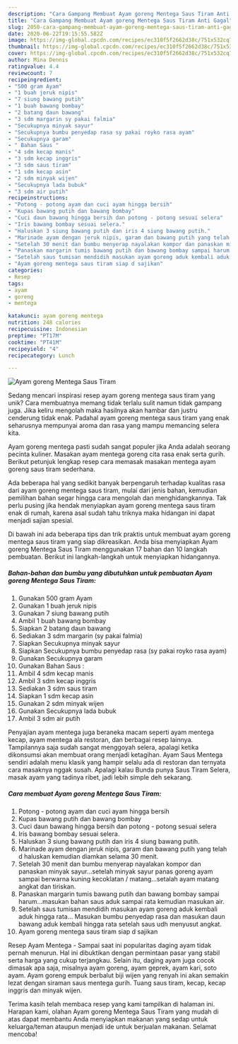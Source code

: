 ```yaml
---
description: "Cara Gampang Membuat Ayam goreng Mentega Saus Tiram Anti Gagal"
title: "Cara Gampang Membuat Ayam goreng Mentega Saus Tiram Anti Gagal"
slug: 2050-cara-gampang-membuat-ayam-goreng-mentega-saus-tiram-anti-gagal
date: 2020-06-22T19:15:55.582Z
image: https://img-global.cpcdn.com/recipes/ec310f5f2662d38c/751x532cq70/ayam-goreng-mentega-saus-tiram-foto-resep-utama.jpg
thumbnail: https://img-global.cpcdn.com/recipes/ec310f5f2662d38c/751x532cq70/ayam-goreng-mentega-saus-tiram-foto-resep-utama.jpg
cover: https://img-global.cpcdn.com/recipes/ec310f5f2662d38c/751x532cq70/ayam-goreng-mentega-saus-tiram-foto-resep-utama.jpg
author: Mina Dennis
ratingvalue: 4.4
reviewcount: 7
recipeingredient:
- "500 gram Ayam"
- "1 buah jeruk nipis"
- "7 siung bawang putih"
- "1 buah bawang bombay"
- "2 batang daun bawang"
- "3 sdm margarin sy pakai falmia"
- "Secukupnya minyak sayur"
- "Secukupnya bumbu penyedap rasa sy pakai royko rasa ayam"
- "Secukupnya garam"
- " Bahan Saus "
- "4 sdm kecap manis"
- "3 sdm kecap inggris"
- "3 sdm saus tiram"
- "1 sdm kecap asin"
- "2 sdm minyak wijen"
- "Secukupnya lada bubuk"
- "3 sdm air putih"
recipeinstructions:
- "Potong - potong ayam dan cuci ayam hingga bersih"
- "Kupas bawang putih dan bawang bombay"
- "Cuci daun bawang hingga bersih dan potong - potong sesuai selera"
- "Iris bawang bombay sesuai selera."
- "Haluskan 3 siung bawang putih dan iris 4 siung bawang putih."
- "Marinade ayam dengan jeruk nipis, garam dan bawang putih yang telah d haluskan kemudian diamkan selama 30 menit."
- "Setelah 30 menit dan bumbu menyerap nayalakan kompor dan panaskan minyak sayur...setelah minyak sayur panas goreng ayam sampai berwarna kuning kecoklatan / matang...setalah ayam matang angkat dan tiriskan."
- "Panaskan margarin tumis bawang putih dan bawang bombay sampai harum...masukan bahan saus aduk sampai rata kemudian masukan air."
- "Setelah saus tumisan mendidih masukan ayam goreng aduk kembali aduk hingga rata... Masukan bumbu penyedap rasa dan masukan daun bawang aduk kembali hingga rata setelah saus udh menyusut angkat."
- "Ayam goreng mentega saus tiram siap d sajikan"
categories:
- Resep
tags:
- ayam
- goreng
- mentega

katakunci: ayam goreng mentega 
nutrition: 248 calories
recipecuisine: Indonesian
preptime: "PT17M"
cooktime: "PT41M"
recipeyield: "4"
recipecategory: Lunch

---
```



![Ayam goreng Mentega Saus Tiram](https://img-global.cpcdn.com/recipes/ec310f5f2662d38c/751x532cq70/ayam-goreng-mentega-saus-tiram-foto-resep-utama.jpg)

Sedang mencari inspirasi resep ayam goreng mentega saus tiram yang unik? Cara membuatnya memang tidak terlalu sulit namun tidak gampang juga. Jika keliru mengolah maka hasilnya akan hambar dan justru cenderung tidak enak. Padahal ayam goreng mentega saus tiram yang enak seharusnya mempunyai aroma dan rasa yang mampu memancing selera kita.

Ayam goreng mentega pasti sudah sangat populer jika Anda adalah seorang pecinta kuliner. Masakan ayam mentega goreng cita rasa enak serta gurih. Berikut petunjuk lengkap resep cara memasak masakan mentega ayam goreng saus tiram sederhana.

Ada beberapa hal yang sedikit banyak berpengaruh terhadap kualitas rasa dari ayam goreng mentega saus tiram, mulai dari jenis bahan, kemudian pemilihan bahan segar hingga cara mengolah dan menghidangkannya. Tak perlu pusing jika hendak menyiapkan ayam goreng mentega saus tiram enak di rumah, karena asal sudah tahu triknya maka hidangan ini dapat menjadi sajian spesial.


Di bawah ini ada beberapa tips dan trik praktis untuk membuat ayam goreng mentega saus tiram yang siap dikreasikan. Anda bisa menyiapkan Ayam goreng Mentega Saus Tiram menggunakan 17 bahan dan 10 langkah pembuatan. Berikut ini langkah-langkah untuk menyiapkan hidangannya.

<!--inarticleads1-->

##### Bahan-bahan dan bumbu yang dibutuhkan untuk pembuatan Ayam goreng Mentega Saus Tiram:

1. Gunakan 500 gram Ayam
1. Gunakan 1 buah jeruk nipis
1. Gunakan 7 siung bawang putih
1. Ambil 1 buah bawang bombay
1. Siapkan 2 batang daun bawang
1. Sediakan 3 sdm margarin (sy pakai falmia)
1. Siapkan Secukupnya minyak sayur
1. Siapkan Secukupnya bumbu penyedap rasa (sy pakai royko rasa ayam)
1. Gunakan Secukupnya garam
1. Gunakan  Bahan Saus :
1. Ambil 4 sdm kecap manis
1. Ambil 3 sdm kecap inggris
1. Sediakan 3 sdm saus tiram
1. Siapkan 1 sdm kecap asin
1. Gunakan 2 sdm minyak wijen
1. Gunakan Secukupnya lada bubuk
1. Ambil 3 sdm air putih


Penyajian ayam mentega juga beraneka macam seperti ayam mentega kecap, ayam mentega ala restoran, dan berbagai resep lainnya. Tampilannya saja sudah sangat menggoyah selera, apalagi ketika dikonsumsi akan membuat orang menjadi ketagihan. Ayam Saus Mentega sendiri adalah menu klasik yang hampir selalu ada di restoran dan ternyata cara masaknya nggak susah. Apalagi kalau Bunda punya Saus Tiram Selera, masak ayam yang tadinya ribet, jadi lebih simple deh sekarang. 

<!--inarticleads2-->

##### Cara membuat Ayam goreng Mentega Saus Tiram:

1. Potong - potong ayam dan cuci ayam hingga bersih
1. Kupas bawang putih dan bawang bombay
1. Cuci daun bawang hingga bersih dan potong - potong sesuai selera
1. Iris bawang bombay sesuai selera.
1. Haluskan 3 siung bawang putih dan iris 4 siung bawang putih.
1. Marinade ayam dengan jeruk nipis, garam dan bawang putih yang telah d haluskan kemudian diamkan selama 30 menit.
1. Setelah 30 menit dan bumbu menyerap nayalakan kompor dan panaskan minyak sayur...setelah minyak sayur panas goreng ayam sampai berwarna kuning kecoklatan / matang...setalah ayam matang angkat dan tiriskan.
1. Panaskan margarin tumis bawang putih dan bawang bombay sampai harum...masukan bahan saus aduk sampai rata kemudian masukan air.
1. Setelah saus tumisan mendidih masukan ayam goreng aduk kembali aduk hingga rata... Masukan bumbu penyedap rasa dan masukan daun bawang aduk kembali hingga rata setelah saus udh menyusut angkat.
1. Ayam goreng mentega saus tiram siap d sajikan


Resep Ayam Mentega - Sampai saat ini popularitas daging ayam tidak pernah menurun. Hal ini dibuktikan dengan permintaan pasar yang stabil serta harga yang cukup terjangkau. Selain itu, daging ayam juga cocok dimasak apa saja, misalnya ayam goreng, ayam geprek, ayam kari, soto ayam. Ayam goreng empuk berbalut biji wijen yang renyah ini akan semakin lezat dengan siraman saus mentega gurih. Tuang saus tiram, kecap, kecap inggris dan minyak wijen. 

Terima kasih telah membaca resep yang kami tampilkan di halaman ini. Harapan kami, olahan Ayam goreng Mentega Saus Tiram yang mudah di atas dapat membantu Anda menyiapkan makanan yang sedap untuk keluarga/teman ataupun menjadi ide untuk berjualan makanan. Selamat mencoba!
